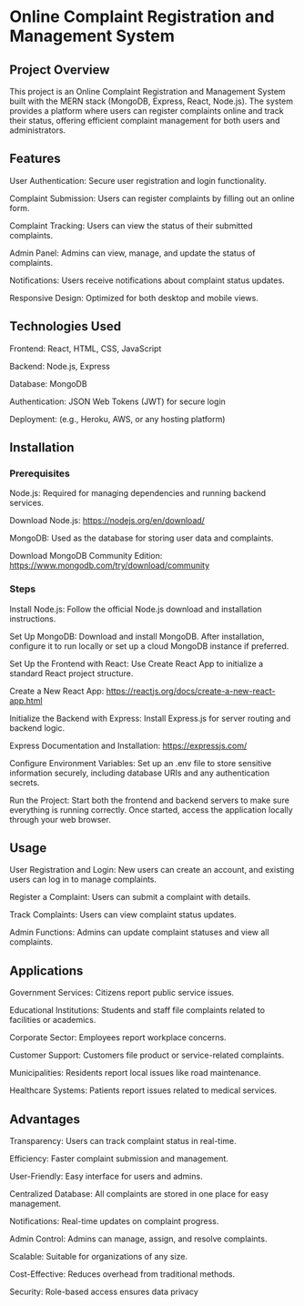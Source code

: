 # Online Complaint Registration and Management System

## Project Overview

This project is an Online Complaint Registration and Management System built with the MERN stack (MongoDB, Express, React, Node.js). The system provides a platform where users can register complaints online and track their status, offering efficient complaint management for both users and administrators.

## Features

User Authentication: Secure user registration and login functionality.

Complaint Submission: Users can register complaints by filling out an online form.

Complaint Tracking: Users can view the status of their submitted complaints.

Admin Panel: Admins can view, manage, and update the status of complaints.

Notifications: Users receive notifications about complaint status updates.

Responsive Design: Optimized for both desktop and mobile views.

## Technologies Used

Frontend: React, HTML, CSS, JavaScript

Backend: Node.js, Express

Database: MongoDB

Authentication: JSON Web Tokens (JWT) for secure login

Deployment: (e.g., Heroku, AWS, or any hosting platform)

## Installation
### Prerequisites

Node.js: Required for managing dependencies and running backend services.

Download Node.js: https://nodejs.org/en/download/

MongoDB: Used as the database for storing user data and complaints.

Download MongoDB Community Edition: https://www.mongodb.com/try/download/community

### Steps

Install Node.js: Follow the official Node.js download and installation instructions.

Set Up MongoDB: Download and install MongoDB. After installation, configure it to run locally or set up a cloud MongoDB instance if preferred.

Set Up the Frontend with React: Use Create React App to initialize a standard React project structure.

Create a New React App: https://reactjs.org/docs/create-a-new-react-app.html

Initialize the Backend with Express: Install Express.js for server routing and backend logic.

Express Documentation and Installation: https://expressjs.com/

Configure Environment Variables: Set up an .env file to store sensitive information securely, including database URIs and any authentication secrets.

Run the Project: Start both the frontend and backend servers to make sure everything is running correctly. Once started, access the application locally through your web browser.

## Usage

User Registration and Login: New users can create an account, and existing users can log in to manage complaints.

Register a Complaint: Users can submit a complaint with details.

Track Complaints: Users can view complaint status updates.

Admin Functions: Admins can update complaint statuses and view all complaints.

## Applications

Government Services: Citizens report public service issues.

Educational Institutions: Students and staff file complaints related to facilities or academics.

Corporate Sector: Employees report workplace concerns.

Customer Support: Customers file product or service-related complaints.

Municipalities: Residents report local issues like road maintenance.

Healthcare Systems: Patients report issues related to medical services.

## Advantages

Transparency: Users can track complaint status in real-time.

Efficiency: Faster complaint submission and management.

User-Friendly: Easy interface for users and admins.

Centralized Database: All complaints are stored in one place for easy management.

Notifications: Real-time updates on complaint progress.

Admin Control: Admins can manage, assign, and resolve complaints.

Scalable: Suitable for organizations of any size.

Cost-Effective: Reduces overhead from traditional methods.

Security: Role-based access ensures data privacy

